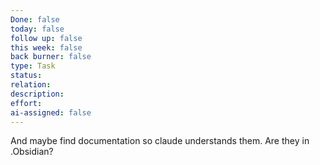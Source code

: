 ```yaml
---
Done: false
today: false
follow up: false
this week: false
back burner: false
type: Task
status:
relation:
description:
effort:
ai-assigned: false
---
```

And maybe find documentation so claude understands them. Are they in .Obsidian?
